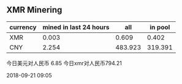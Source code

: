 ## XMR Minering

|currency|mined in last 24 hours|all|in pool|
|---|---|---|---|
|XMR|0.003|0.609|0.402|
|CNY|2.254|483.923|319.391|

今日美元对人民币 6.85	今日xmr对人民币794.21


2018-09-21 09:05